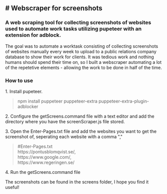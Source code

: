 <h2># Webscraper for screenshots</h2>
<h3>A web scraping tool for collecting screenshots of websites used to automate work tasks utilizing pupeteer with an extension for adblock.</h3>

<p>The goal was to automate a worktask consisting of collecting screenshots of websites manually every week to upload to a public relations company database to show their work for clients. It was tedious work and nothing humans should spend their time on, so I built a webscraper automating a lot of the repetetive elements - allowing the work to be done in half of the time.</p>


<h3>How to use</h3>

<p>1. Install pupeteer. </p>

<blockquote>npm install puppeteer puppeteer-extra puppeteer-extra-plugin-adblocker</blockquote>

<p>2. Configure the getScreens.command file with a text editor and add the directory where you have the screenScraper.js file stored.</p>

<p>3. Open the Enter-Pages.txt file and add the websites you want to get the screenshot of, seperating each website with a comma ","</p>
<blockquote>#Enter-Pages.txt<br>https://pontusblomqvist.se/,<br> https://www.google.com/,<br> https://www.regeringen.se/</blockquote>

<p>4. Run the getScreens.command file</p>

<p>The screenshots can be found in the screens folder, I hope you find it useful!</p> 
